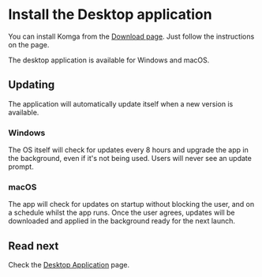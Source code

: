 # Install the Desktop application

You can install Komga from the [Download page](https://download.komga.org). Just follow the instructions on the page.

The desktop application is available for Windows and macOS.

## Updating

The application will automatically update itself when a new version is available.

### Windows

The OS itself will check for updates every 8 hours and upgrade the app in the background, even if it's not being used. Users will never see an update prompt.

### macOS

The app will check for updates on startup without blocking the user, and on a schedule whilst the app runs. Once the user agrees, updates will be downloaded and applied in the background ready for the next launch.

## Read next

Check the [Desktop Application](/guides/desktop.md) page.